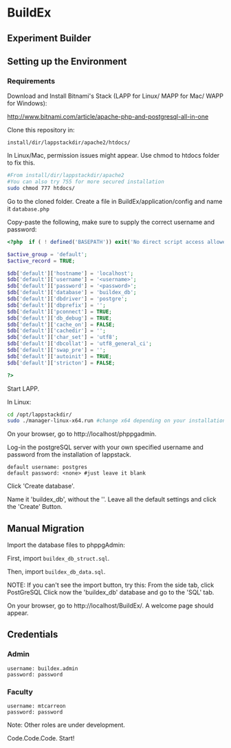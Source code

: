# BuildEx

## Experiment Builder

## Setting up the Environment

### Requirements

Download and Install Bitnami's Stack (LAPP for Linux/ MAPP for Mac/ WAPP for Windows):

http://www.bitnami.com/article/apache-php-and-postgresql-all-in-one

Clone this repository in:

```
install/dir/lappstackdir/apache2/htdocs/
```

In Linux/Mac, permission issues might appear. Use chmod to htdocs folder to fix this.

```bash
#From install/dir/lappstackdir/apache2
#You can also try 755 for more secured installation
sudo chmod 777 htdocs/ 
```

Go to the cloned folder. Create a file in BuildEx/application/config and name it ```database.php```

Copy-paste the following, make sure to supply the correct username and password:

```php
<?php  if ( ! defined('BASEPATH')) exit('No direct script access allowed');

$active_group = 'default';
$active_record = TRUE;

$db['default']['hostname'] = 'localhost';
$db['default']['username'] = '<username>';
$db['default']['password'] = '<password>';
$db['default']['database'] = 'buildex_db';
$db['default']['dbdriver'] = 'postgre';
$db['default']['dbprefix'] = '';
$db['default']['pconnect'] = TRUE;
$db['default']['db_debug'] = TRUE;
$db['default']['cache_on'] = FALSE;
$db['default']['cachedir'] = '';
$db['default']['char_set'] = 'utf8';
$db['default']['dbcollat'] = 'utf8_general_ci';
$db['default']['swap_pre'] = '';
$db['default']['autoinit'] = TRUE;
$db['default']['stricton'] = FALSE;

?>
```

Start LAPP.

In Linux:

```bash
cd /opt/lappstackdir/
sudo ./manager-linux-x64.run #change x64 depending on your installation
```

On your browser, go to http://localhost/phppgadmin.

Log-in the postgreSQL server with your own specified username and password from the installation of lappstack.
```
default username: postgres
default password: <none> #just leave it blank
```

Click 'Create database'.

Name it 'buildex_db', without the ''. Leave all the default settings and click the 'Create' Button.

## Manual Migration

Import the database files to phppgAdmin:

First, import ```buildex_db_struct.sql```.

Then, import ```buildex_db_data.sql```.

NOTE:
If you can't see the import button, try this:
From the side tab, click PostGreSQL
Click now the 'buildex_db' database and go to the 'SQL' tab.

On your browser, go to http://localhost/BuildEx/. A welcome page should appear.

## Credentials

### Admin

```
username: buildex.admin
password: password
```

### Faculty

```
username: mtcarreon
password: password
```

Note: Other roles are under development.

Code.Code.Code. Start!